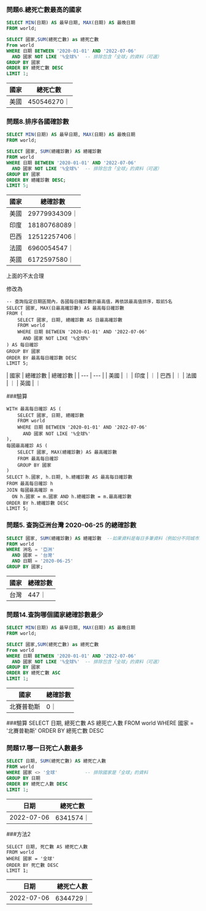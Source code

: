 ### 問題6.總死亡數最高的國家

```sql
SELECT MIN(日期) AS 最早日期, MAX(日期) AS 最晚日期
FROM world;

SELECT 國家,SUM(總死亡數) as 總死亡數
From world
WHERE 日期 BETWEEN '2020-01-01' AND '2022-07-06'  
  AND 國家 NOT LIKE '%全球%'  -- 排除包含「全球」的資料（可選）
GROUP BY 國家
ORDER BY 總死亡數 DESC
LIMIT 1;
```

| 國家 | 總死亡數 |
| --- | --- |
| 美國 | 450546270｜

### 問題8.排序各國確診數
```sql
SELECT MIN(日期) AS 最早日期, MAX(日期) AS 最晚日期
FROM world;

SELECT 國家, SUM(總確診數) AS 總確診數
FROM world
WHERE 日期 BETWEEN '2020-01-01' AND '2022-07-06'  
  AND 國家 NOT LIKE '%全球%'  -- 排除包含「全球」的資料（可選）
GROUP BY 國家
ORDER BY 總確診數 DESC;
LIMIT 5;
```
| 國家 | 總確診數 |
| --- | --- |
| 美國 | 29779934309｜
| 印度 | 18180768089｜
| 巴西 | 12512257406｜
| 法國 | 6960054547｜
| 英國 | 6172597580｜

上面的不太合理

修改為
```
-- 查詢指定日期區間內，各國每日確診數的最高值，再依該最高值排序，取前5名
SELECT 國家, MAX(日最高確診數) AS 最高每日確診數
FROM (
    SELECT 國家, 日期, 總確診數 AS 日最高確診數
    FROM world
    WHERE 日期 BETWEEN '2020-01-01' AND '2022-07-06'
      AND 國家 NOT LIKE '%全球%'
) AS 每日確診
GROUP BY 國家
ORDER BY 最高每日確診數 DESC
LIMIT 5;

```
| 國家 | 總確診數 | 總確診數 |
| --- | --- |
| 美國 | ｜
| 印度 | ｜
| 巴西 | ｜
| 法國 | ｜
| 英國 | ｜

###驗算
```
WITH 最高每日確診 AS (
    SELECT 國家, 日期, 總確診數
    FROM world
    WHERE 日期 BETWEEN '2020-01-01' AND '2022-07-06'
      AND 國家 NOT LIKE '%全球%'
),
每國最高確診 AS (
    SELECT 國家, MAX(總確診數) AS 最高確診數
    FROM 最高每日確診
    GROUP BY 國家
)
SELECT h.國家, h.日期, h.總確診數 AS 最高每日確診數
FROM 最高每日確診 h
JOIN 每國最高確診 m
  ON h.國家 = m.國家 AND h.總確診數 = m.最高確診數
ORDER BY h.總確診數 DESC
LIMIT 5;
```

### 問題5. 查詢亞洲台灣 2020-06-25 的總確診數
```sql
SELECT 國家, SUM(總確診數) AS 總確診數  --如果資料是每日多筆資料（例如分不同城市或來源），且需要加總確診數時使用
FROM world
WHERE 洲名 = '亞洲'
  AND 國家 = '台灣'
  AND 日期 = '2020-06-25'
GROUP BY 國家;
```
| 國家 | 總確診數 |
| --- | --- |
| 台灣 | 447｜

### 問題14.查詢哪個國家總確診數最少
```sql
SELECT MIN(日期) AS 最早日期, MAX(日期) AS 最晚日期
FROM world;

SELECT 國家,SUM(總死亡數) as 總死亡數
From world
WHERE 日期 BETWEEN '2020-01-01' AND '2022-07-06'  
  AND 國家 NOT LIKE '%全球%'  -- 排除包含「全球」的資料（可選）
GROUP BY 國家
ORDER BY 總死亡數 ASC
LIMIT 1;

```

| 國家 | 總確診數 |
| --- | --- |
| 北賽普勒斯 | 0｜

###驗算
SELECT 日期, 總死亡數 AS 總死亡人數
FROM world
WHERE 國家 = '北賽普勒斯'
ORDER BY 總死亡數 DESC

### 問題17.哪一日死亡人數最多
```sql
SELECT 日期, SUM(總死亡數) AS 總死亡人數
FROM world
WHERE 國家 <> '全球'          -- 排除國家是「全球」的資料
GROUP BY 日期
ORDER BY 總死亡人數 DESC
LIMIT 1;   
```
| 日期 | 總死亡數 |
| --- | --- |
| 2022-07-06 | 6341574｜

 ###方法2

```
SELECT 日期, 死亡數 AS 總死亡人數
FROM world
WHERE 國家 = '全球'
ORDER BY 死亡數 DESC
LIMIT 1;
```
| 日期 | 總死亡人數 |
| --- | --- |
| 2022-07-06 | 6344729｜


